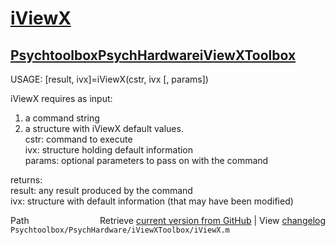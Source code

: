 # [iViewX](iViewX)
## [Psychtoolbox](Psychtoolbox)[PsychHardware](PsychHardware)[iViewXToolbox](iViewXToolbox)

USAGE: [result, ivx]=iViewX(cstr, ivx [, params])  
  
iViewX requires as input:  
1. a command string  
2. a structure with iViewX default values.  
cstr:  command to execute  
ivx: structure holding default information  
params: optional parameters to pass on with the command  
  
returns:  
result: any result produced by the command  
ivx: structure with default information (that may have been modified)  




<div class="code_header" style="text-align:right;">
  <span style="float:left;">Path&nbsp;&nbsp;</span> <span class="counter">Retrieve <a href=
  "https://raw.github.com/Psychtoolbox-3/Psychtoolbox-3/beta/Psychtoolbox/PsychHardware/iViewXToolbox/iViewX.m">current version from GitHub</a> | View <a href=
  "https://github.com/Psychtoolbox-3/Psychtoolbox-3/commits/beta/Psychtoolbox/PsychHardware/iViewXToolbox/iViewX.m">changelog</a></span>
</div>
<div class="code">
  <code>Psychtoolbox/PsychHardware/iViewXToolbox/iViewX.m</code>
</div>

